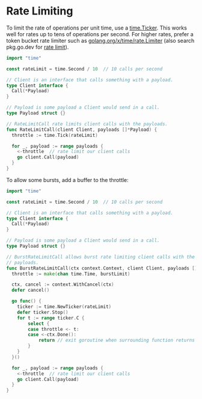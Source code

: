 # Rate Limiting

To limit the rate of operations per unit time, use a [time.Ticker](http://golang.org/pkg/time/#NewTicker).
This works well for rates up to tens of operations per second.
For higher rates, prefer a token bucket rate limiter such as [golang.org/x/time/rate.Limiter](https://pkg.go.dev/golang.org/x/time/rate) (also search pkg.go.dev for
[rate limit](http://pkg.go.dev/search?q=rate+limit)).

```go
import "time"

const rateLimit = time.Second / 10  // 10 calls per second

// Client is an interface that calls something with a payload.
type Client interface {
  Call(*Payload)
}

// Payload is some payload a Client would send in a call.
type Payload struct {}

// RateLimitCall rate limits client calls with the payloads.
func RateLimitCall(client Client, payloads []*Payload) {
  throttle := time.Tick(rateLimit)

  for _, payload := range payloads {
    <-throttle  // rate limit our client calls
    go client.Call(payload)
  }
}
```

To allow some bursts, add a buffer to the throttle:
```go
import "time"

const rateLimit = time.Second / 10  // 10 calls per second

// Client is an interface that calls something with a payload.
type Client interface {
  Call(*Payload)
}

// Payload is some payload a Client would send in a call.
type Payload struct {}

// BurstRateLimitCall allows burst rate limiting client calls with the
// payloads.
func BurstRateLimitCall(ctx context.Context, client Client, payloads []*Payload, burstLimit int) {
  throttle := make(chan time.Time, burstLimit)

  ctx, cancel := context.WithCancel(ctx)
  defer cancel()

  go func() {
    ticker := time.NewTicker(rateLimit)
    defer ticker.Stop()
    for t := range ticker.C {
        select {
        case throttle <- t:
        case <-ctx.Done():
            return // exit goroutine when surrounding function returns
        }
    }
  }()

  for _, payload := range payloads {
    <-throttle  // rate limit our client calls
    go client.Call(payload)
  }
}
```
